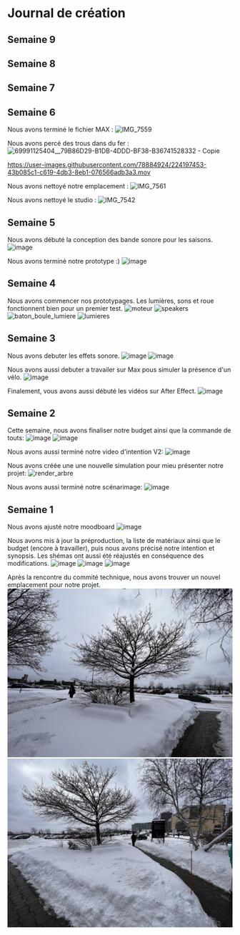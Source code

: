 # Journal de création

## Semaine 9

## Semaine 8

## Semaine 7

## Semaine 6
Nous avons terminé le fichier MAX :
![IMG_7559](https://user-images.githubusercontent.com/78884924/224197228-6d39c74a-e2d6-4772-b659-d0a33acd0245.jpg)

Nous avons percé des trous dans du fer :
![69991125404__79B86D29-B1DB-4DDD-BF38-B36741528332 - Copie](https://user-images.githubusercontent.com/78884924/224197921-a37ab808-d08e-4ffc-a318-fedb53960054.jpg)

https://user-images.githubusercontent.com/78884924/224197453-43b085c1-c619-4db3-8eb1-076566adb3a3.mov

Nous avons nettoyé notre emplacement :
![IMG_7561](https://user-images.githubusercontent.com/78884924/224197639-6be15ac9-ea3e-48b8-af3b-cde4b2ff64d0.jpg)

Nous avons nettoyé le studio :
![IMG_7542](https://user-images.githubusercontent.com/78884924/224197698-075e9d75-517e-44a6-8f83-9ac1ea50512b.jpg)


## Semaine 5
Nous avons débuté la conception des bande sonore pour les saisons.
![image](https://user-images.githubusercontent.com/78884924/221062388-23c98150-0dd0-40c1-ba84-7431addaba7f.png)

Nous avons terminé notre prototype :)
![image](https://user-images.githubusercontent.com/78884924/221062463-df9a0c5a-f96c-4002-bf1f-23f2d0947cee.png)


## Semaine 4
Nous avons commencer nos prototypages. Les lumières, sons et roue fonctionnent bien pour un premier test.
![moteur](https://user-images.githubusercontent.com/70410591/219708458-ac53bf8e-683a-4c11-904a-8fcd103b7b1d.jpg)
![speakers](https://user-images.githubusercontent.com/70410591/219708465-229b8434-65ea-422f-babb-68ad91602cba.jpg)
![baton_boule_lumiere](https://user-images.githubusercontent.com/70410591/219708469-9dd63355-dd23-4355-a792-c05c34acec4f.jpg)
![lumieres](https://user-images.githubusercontent.com/70410591/219708473-c98677e0-8894-480f-9ce5-da07948133f2.jpg)

## Semaine 3
Nous avons debuter les effets sonore.
![image](https://user-images.githubusercontent.com/78884924/219541423-fed05f74-d259-422b-a5c8-91e9c6016129.png)
![image](https://user-images.githubusercontent.com/78884924/219541465-3a3a91d3-e93e-455d-b28d-cad6bbbca51f.png)

Nous avons aussi debuter a travailer sur Max pous simuler la présence d'un vélo.
![image](https://user-images.githubusercontent.com/78884924/219541591-75cb63dc-1fb4-4866-bd13-bb27797362b8.png)

Finalement, vous avons aussi débuté les vidéos sur After Effect.
![image](https://user-images.githubusercontent.com/78884924/219541735-c639d1c1-04ef-466c-82a8-dc252df6063c.png)


## Semaine 2

Cette semaine, nous avons finaliser notre budget ainsi que la commande de touts:
![image](https://user-images.githubusercontent.com/78884924/216632884-7495d58a-ecf4-4976-a119-ad0cd2785ea6.png)
![image](https://user-images.githubusercontent.com/78884924/216633027-2d9bc63a-c186-4ea8-9fe1-bcb051272043.png)

Nous avons aussi terminé notre video d'intention V2:
![image](https://user-images.githubusercontent.com/78884924/216633493-9a5eb858-655e-46e5-90fa-2680f9c1182d.png)

Nous avons créée une une nouvelle simulation pour mieu présenter notre projet:
![render_arbre](https://user-images.githubusercontent.com/78884924/216634213-cd34a44a-04c6-45c6-839a-38520638adfb.png)

Nous avons aussi terminé notre scénarimage:
![image](https://user-images.githubusercontent.com/78884924/216634880-dfc03c34-c022-43a7-ab74-4c9c65d4c527.png)


## Semaine 1

Nous avons ajusté notre moodboard
![image](https://user-images.githubusercontent.com/70410591/215122374-2ad2ce8c-4bd0-470e-8b87-c901d67801ba.png)

Nous avons mis à jour la préproduction, la liste de matériaux ainsi que le budget (encore à travailler), puis nous avons précisé notre intention et synopsis. Les shémas ont aussi été réajustés en conséquence des modifications.
![image](https://user-images.githubusercontent.com/70410591/215124366-465c1c1c-774e-4f2a-8987-0fba2df92d32.png)
![image](https://user-images.githubusercontent.com/70410591/215124730-a91e857d-6c04-4f9b-8ec9-54cd4a445fcb.png)
![image](https://user-images.githubusercontent.com/70410591/215125260-d78220d7-4583-489d-9c77-34b1653faafd.png)



Après la rencontre du commité technique, nous avons trouver un nouvel emplacement pour notre projet.
![image](medias/emplacement_01.jpg)
![image](medias/emplacement_02.jpg)





